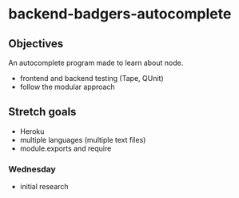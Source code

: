 # backend-badgers-autocomplete

## Objectives 

An autocomplete program made to learn about node. 
- frontend and backend testing (Tape, QUnit)
- follow the modular approach

## Stretch goals

- Heroku
- multiple languages (multiple text files)
- module.exports and require

### Wednesday
- initial research
